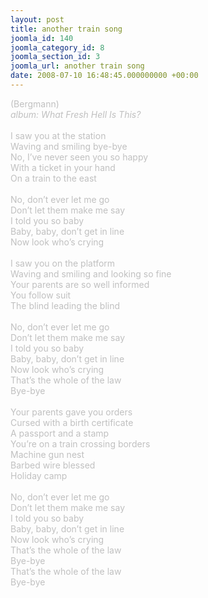 ```yaml
---
layout: post
title: another train song
joomla_id: 140
joomla_category_id: 8
joomla_section_id: 3
joomla_url: another train song
date: 2008-07-10 16:48:45.000000000 +00:00
---
```

<span style="color: #c0c0c0">(Bergmann)<br />
<i>album: What Fresh Hell Is This?</i><br />
<br />
I saw you at the station<br />
Waving and smiling bye-bye<br />
No, I&rsquo;ve never seen you so happy<br />
With a ticket in your hand<br />
On a train to the east<br />
<br />
No, don&rsquo;t ever let me go<br />
Don&rsquo;t let them make me say<br />
I told you so baby<br />
Baby, baby, don&rsquo;t get in line<br />
Now look who&rsquo;s crying<br />
<br />
I saw you on the platform<br />
Waving and smiling and looking so fine<br />
Your parents are so well informed<br />
You follow suit<br />
The blind leading the blind<br />
<br />
No, don&rsquo;t ever let me go<br />
Don&rsquo;t let them make me say<br />
I told you so baby<br />
Baby, baby, don&rsquo;t get in line<br />
Now look who&rsquo;s crying<br />
That&rsquo;s the whole of the law<br />
Bye-bye<br />
<br />
Your parents gave you orders<br />
Cursed with a birth certificate<br />
A passport and a stamp<br />
You&rsquo;re on a train crossing borders<br />
Machine gun nest <br />
Barbed wire blessed <br />
Holiday camp<br />
<br />
No, don&rsquo;t ever let me go<br />
Don&rsquo;t let them make me say<br />
I told you so baby<br />
Baby, baby, don&rsquo;t get in line<br />
Now look who&rsquo;s crying<br />
That&rsquo;s the whole of the law<br />
Bye-bye <br />
That&rsquo;s the whole of the law<br />
Bye-bye<br />
</span>
<br />
